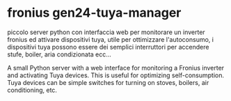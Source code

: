 # fronius gen24-tuya-manager
piccolo server python con interfaccia web per monitorare un inverter fronius ed attivare dispositivi tuya, utile per ottimizzare l'autoconsumo, i dispositivi tuya possono essere dei semplici interruttori per accendere stufe, boiler, aria condizionata ecc...

A small Python server with a web interface for monitoring a Fronius inverter and activating Tuya devices. This is useful for optimizing self-consumption. Tuya devices can be simple switches for turning on stoves, boilers, air conditioning, etc.
